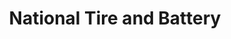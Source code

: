 ---
title: "National Tire and Battery"
url: /grapevine/national-tire-and-battery-north-grapevine-mills-boulevard/
shop: Autowerkstatt
---